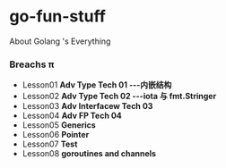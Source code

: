 # go-fun-stuff
About Golang 's Everything


### Breachs π

- Lesson01  **Adv Type Tech 01 ---内嵌结构**
- Lesson02  **Adv Type Tech 02 ---iota 与 fmt.Stringer**
- Lesson03  **Adv Interfacew Tech 03**
- Lesson04  **Adv FP Tech 04**
- Lesson05  **Generics**
- Lesson06  **Pointer**
- Lesson07  **Test**
- Lesson08  **goroutines and channels**
